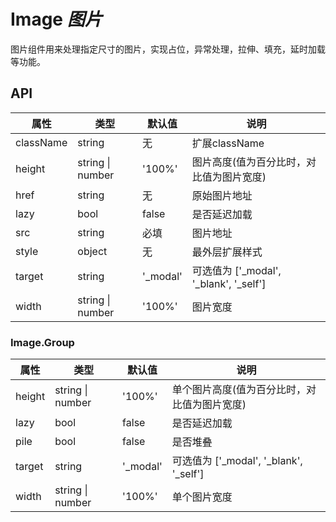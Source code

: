 # Image *图片*

图片组件用来处理指定尺寸的图片，实现占位，异常处理，拉伸、填充，延时加载等功能。

<example />

## API

| 属性 | 类型 | 默认值 | 说明 |
| --- | --- | --- | --- |
| className | string | 无 | 扩展className |
| height | string \| number | '100%' | 图片高度(值为百分比时，对比值为图片宽度) |
| href | string | 无 | 原始图片地址 |
| lazy | bool | false | 是否延迟加载 |
| src | string | 必填 | 图片地址 |
| style | object | 无 | 最外层扩展样式 |
| target | string | '_modal' | 可选值为 \['_modal', '_blank', '_self'] |
| width | string \| number | '100%' | 图片宽度 |

### Image.Group

| 属性 | 类型 | 默认值 | 说明 |
| --- | --- | --- | --- |
| height | string \| number | '100%' | 单个图片高度(值为百分比时，对比值为图片宽度) |
| lazy | bool | false | 是否延迟加载 |
| pile | bool | false | 是否堆叠 |
| target | string | '_modal' | 可选值为 \['_modal', '_blank', '_self'] |
| width | string \| number | '100%' | 单个图片宽度 |